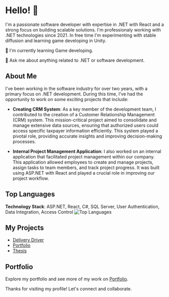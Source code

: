# Hello! 👋

I'm a passionate software developer with expertise in .NET with React and a strong focus on building scalable solutions. I'm professionaly working with .NET technologies since 2021.
In free time I'm experimenting with stable diffusion and learning game developing in Unity. 

🌱 I'm currently learning Game developing.
<!--🤔 I'm looking for help with [What You Need Help With].-->
💬 Ask me about anything related to .NET or software development.

## About Me

I've been working in the software industry for over two years, with a primary focus on .NET development. During this time, I've had the opportunity to work on some exciting projects that include:

- **Creating CRM System**: As a key member of the development team, I contributed to the creation of a Customer Relationship Management (CRM) system. This mission-critical project aimed to consolidate and manage extensive data sources, ensuring that authorized users could access specific taxpayer information efficiently. This system played a pivotal role, providing accurate insights and improving decision-making processes.

- **Internal Project Management Application**: I also worked on an internal application that facilitated project management within our company. This application allowed employees to create and manage projects, assign tasks to team members, and track project progress. It was built using ASP.NET with React and played a crucial role in improving our project workflow.

<!---
## My GitHub Stats

![GitHub Stats](https://github-readme-stats.vercel.app/api?username=Xenorsek&show_icons=true)
-->
## Top Languages
**Technology Stack**: ASP.NET, React, C#, SQL Server, User Authentication, Data Integration, Access Control
![Top Languages](https://github-readme-stats.vercel.app/api/top-langs/?username=Xenorsek&theme=dark&show_icons=true)

## My Projects

- [Delivery Driver](https://github.com/Xenorsek/DeliveryDriver)
- [Portfolio](https://github.com/Xenorsek/xenorsek.github.io)
- [Thesis](https://music-converter-6012d.firebaseapp.com/)

## Portfolio

Explore my portfolio and see more of my work on [Portfolio](https://xenorsek.github.io/).

Thanks for visiting my profile! Let's connect and collaborate.
